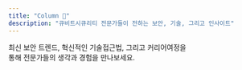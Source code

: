 ```yaml
---
title: "Column 📰"
description: "큐비트시큐리티 전문가들이 전하는 보안, 기술, 그리고 인사이트"
---
```


최신 보안 트렌드, 혁신적인 기술접근법, 그리고 커리어여정을  
통해 전문가들의 생각과 경험을 만나보세요.
